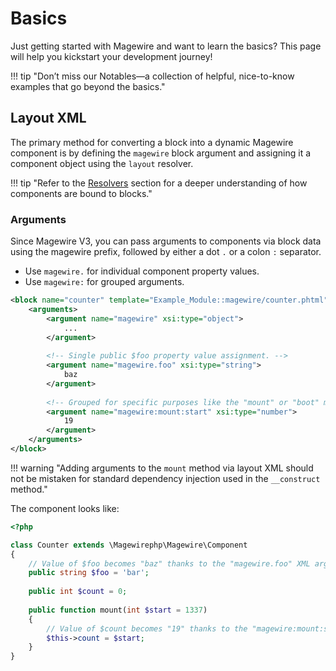 # Basics

Just getting started with Magewire and want to learn the basics? This page will help you kickstart your development journey!

!!! tip "Don’t miss our Notables—a collection of helpful, nice-to-know examples that go beyond the basics."

## Layout XML

The primary method for converting a block into a dynamic Magewire component is by defining the `magewire` block argument
and assigning it a component object using the `layout` resolver.

!!! tip "Refer to the [Resolvers](../advanced/architecture/mechanisms/resolvers.md) section for a deeper understanding of how components are bound to blocks."

### Arguments

Since Magewire V3, you can pass arguments to components via block data using the magewire prefix,
followed by either a dot `.` or a colon `:` separator.

- Use `magewire.` for individual component property values.
- Use `magewire:` for grouped arguments.

```xml
<block name="counter" template="Example_Module::magewire/counter.phtml">
    <arguments>
        <argument name="magewire" xsi:type="object">
            ...
        </argument>
        
        <!-- Single public $foo property value assignment. -->
        <argument name="magewire.foo" xsi:type="string">
            baz
        </argument>
        
        <!-- Grouped for specific purposes like the "mount" or "boot" method. -->
        <argument name="magewire:mount:start" xsi:type="number">
            19
        </argument>
    </arguments>
</block>
```

!!! warning "Adding arguments to the `mount` method via layout XML should not be mistaken for standard dependency injection used in the `__construct` method."

The component looks like:

```php
<?php

class Counter extends \Magewirephp\Magewire\Component
{
    // Value of $foo becomes "baz" thanks to the "magewire.foo" XML argument.
    public string $foo = 'bar';
    
    public int $count = 0;
    
    public function mount(int $start = 1337)
    {
        // Value of $count becomes "19" thanks to the "magewire:mount:start" XML arguments.
        $this->count = $start;
    }
}
```
